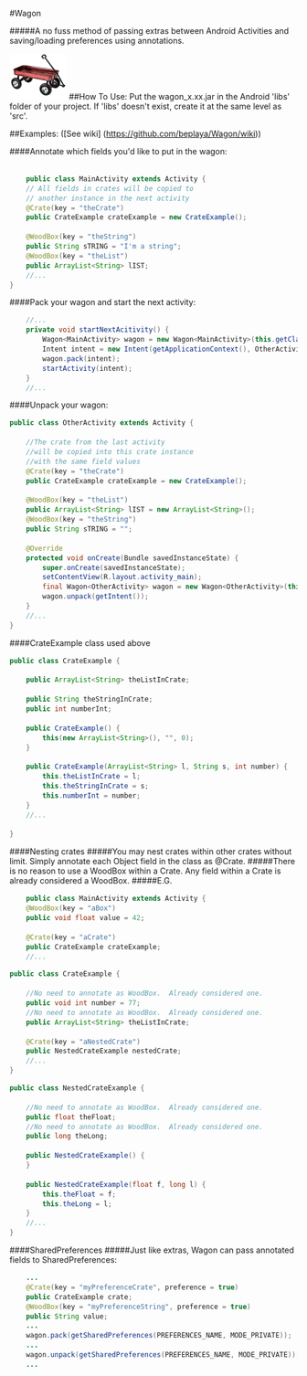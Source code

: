 #Wagon

#####A no fuss method of passing extras between Android Activities and saving/loading preferences using annotations.

![](https://raw.githubusercontent.com/beplaya/Wagon/master/wagon_100.png)
##How To Use:
Put the wagon_x.xx.jar in the Android 'libs' folder of your project.  If 'libs' doesn't exist, create it at the same level as 'src'.

##Examples: ([See wiki] (https://github.com/beplaya/Wagon/wiki))

####Annotate which fields you'd like to put in the wagon:
```Java

  	public class MainActivity extends Activity {
	// All fields in crates will be copied to
	// another instance in the next activity
	@Crate(key = "theCrate")
	public CrateExample crateExample = new CrateExample();
	
	@WoodBox(key = "theString")
	public String sTRING = "I'm a string";
	@WoodBox(key = "theList")
	public ArrayList<String> lIST;
	//...
}
```
####Pack your wagon and start the next activity:
```Java
	//...
	private void startNextAcitivity() {
		Wagon<MainActivity> wagon = new Wagon<MainActivity>(this.getClass(), this);//this==MainActivity
		Intent intent = new Intent(getApplicationContext(), OtherActivity.class);
		wagon.pack(intent);
		startActivity(intent);
	}
	//...
```
####Unpack your wagon:
```Java
public class OtherActivity extends Activity {

	//The crate from the last activity
	//will be copied into this crate instance
	//with the same field values
	@Crate(key = "theCrate")
	public CrateExample crateExample = new CrateExample();

	@WoodBox(key = "theList")
	public ArrayList<String> lIST = new ArrayList<String>();
	@WoodBox(key = "theString")
	public String sTRING = "";

	@Override
	protected void onCreate(Bundle savedInstanceState) {
		super.onCreate(savedInstanceState);
		setContentView(R.layout.activity_main);
		final Wagon<OtherActivity> wagon = new Wagon<OtherActivity>(this.getClass(), this);
		wagon.unpack(getIntent());
	}
	//...
}
```

####CrateExample class used above
```Java
public class CrateExample {

	public ArrayList<String> theListInCrate;

	public String theStringInCrate;
	public int numberInt;

	public CrateExample() {
		this(new ArrayList<String>(), "", 0);
	}

	public CrateExample(ArrayList<String> l, String s, int number) {
		this.theListInCrate = l;
		this.theStringInCrate = s;
		this.numberInt = number;
	}
	//...

}
```

####Nesting crates
#####You may nest crates within other crates without limit.  Simply annotate each Object field in the class as @Crate.
#####There is no reason to use a WoodBox within a Crate.  Any field within a Crate is already considered a WoodBox.
#####E.G.
```Java
	public class MainActivity extends Activity {
	@WoodBox(key = "aBox")
	public void float value = 42;

	@Crate(key = "aCrate")
	public CrateExample crateExample;
	//...
```
```java
public class CrateExample {

	//No need to annotate as WoodBox.  Already considered one.
	public void int number = 77;
	//No need to annotate as WoodBox.  Already considered one.
	public ArrayList<String> theListInCrate;

	@Crate(key = "aNestedCrate")
	public NestedCrateExample nestedCrate;
	//...
}
```
```Java
public class NestedCrateExample {

	//No need to annotate as WoodBox.  Already considered one.
	public float theFloat;
	//No need to annotate as WoodBox.  Already considered one.
	public long theLong;

	public NestedCrateExample() {
	}

	public NestedCrateExample(float f, long l) {
		this.theFloat = f;
		this.theLong = l;
	}
	//...
}
```

####SharedPreferences 
#####Just like extras, Wagon can pass annotated fields to SharedPreferences:
```Java
	...
	@Crate(key = "myPreferenceCrate", preference = true)
	public CrateExample crate;
	@WoodBox(key = "myPreferenceString", preference = true)
	public String value;
	...
	wagon.pack(getSharedPreferences(PREFERENCES_NAME, MODE_PRIVATE));
	...
	wagon.unpack(getSharedPreferences(PREFERENCES_NAME, MODE_PRIVATE));
	...
```

